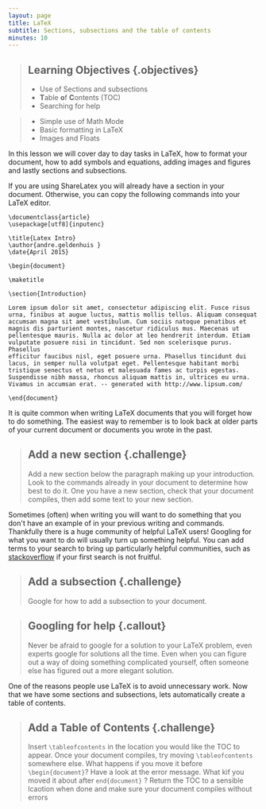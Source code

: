 ```yaml
---
layout: page
title: LaTeX
subtitle: Sections, subsections and the table of contents
minutes: 10
---
```

> ## Learning Objectives {.objectives}
>
> * Use of Sections and subsections
> *  **T**able **o**f **C**ontents (TOC)
> * Searching for help

> * Simple use of Math Mode
> * Basic formatting in LaTeX
> * Images and Floats



In this lesson we will cover day to day tasks in LaTeX, how to format 
your document, how to add symbols and equations, adding images and figures
and lastly sections and subsections.

If you are using ShareLatex you will already have a section in your document.
Otherwise, you can copy the following commands into your LaTeX editor.

~~~ {.latex}
\documentclass{article}
\usepackage[utf8]{inputenc}

\title{Latex Intro}
\author{andre.geldenhuis }
\date{April 2015}

\begin{document}

\maketitle

\section{Introduction}

Lorem ipsum dolor sit amet, consectetur adipiscing elit. Fusce risus 
urna, finibus at augue luctus, mattis mollis tellus. Aliquam consequat 
accumsan magna sit amet vestibulum. Cum sociis natoque penatibus et 
magnis dis parturient montes, nascetur ridiculus mus. Maecenas ut 
pellentesque mauris. Nulla ac dolor at leo hendrerit interdum. Etiam 
vulputate posuere nisi in tincidunt. Sed non scelerisque purus. Phasellus 
efficitur faucibus nisl, eget posuere urna. Phasellus tincidunt dui 
lacus, in semper nulla volutpat eget. Pellentesque habitant morbi 
tristique senectus et netus et malesuada fames ac turpis egestas. 
Suspendisse nibh massa, rhoncus aliquam mattis in, ultrices eu urna. 
Vivamus in accumsan erat. -- generated with http://www.lipsum.com/

\end{document}
~~~

It is quite common when writing LaTeX documents that you will forget how
to do something.  The easiest way to remember is to look back at older 
parts of your current document or documents you wrote in the past.

> ## Add a new section {.challenge}
>
> Add a new section below the paragraph making up your introduction. Look
> to the commands already in your document to determine how best to do it.
> One you have a new section, check that your document compiles, then
> add some text to your new section.

Sometimes (often) when writing you will want to do something that you
don't have an example of in your previous writing and commands.  
Thankfully there is a huge community of helpful LaTeX users!  Googling 
for what you want to do will usually turn up something helpful.  You can
add terms to your search to bring up particularly helpful communities, 
such as [stackoverflow](http://stackoverflow.com/) if your first search 
is not fruitful. 

> ## Add a subsection {.challenge}
>
> Google for how to add a subsection to your document. 

> ## Googling for help {.callout}
>
> Never be afraid to google for a solution to your LaTeX problem,
> even experts google for solutions all the time.  Even when you can 
> figure out a way of doing something complicated yourself, often someone
> else has figured out a more elegant solution.

One of the reasons people use LaTeX is to avoid unnecessary work.  Now 
that we have some sections and subsections, lets automatically 
create a table of contents.

> ## Add a Table of Contents {.challenge}
>
> Insert ```\tableofcontents``` in the location you would like the TOC
> to appear.  Once your document compiles, try moving 
> ```\tableofcontents``` somewhere else.  What happens if you move it
> before ```\begin{document}```? Have a look at the error message.
> What kif you moved it about after ```end{document}``` ?  Return
> the TOC to a sensible lcaotion when done and make sure your document
> compiles without errors 












